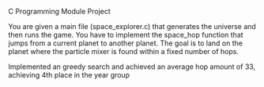C Programming Module Project

  You are given a main file (space_explorer.c) that generates the universe and then runs the game. You
  have to implement the space_hop function that jumps from a current planet to another planet. The goal is
  to land on the planet where the particle mixer is found within a fixed number of hops.

Implemented an greedy search and achieved an average hop amount of 33, achieving 4th place in the year group
